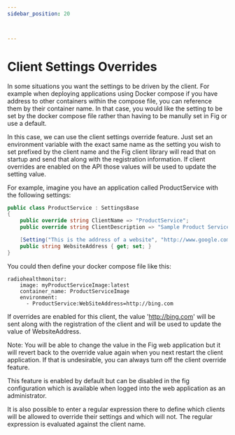 ```yaml
---
sidebar_position: 20



---
```


# Client Settings Overrides

In some situations you want the settings to be driven by the client. For example when deploying applications using Docker compose if you have address to other containers within the compose file, you can reference them by their container name. In that case, you would like the setting to be set by the docker compose file rather than having to be manully set in Fig or use a default.

In this case, we can use the client settings override feature. Just set an environment variable with the exact same name as the setting you wish to set prefixed by the client name and the Fig client library will read that on startup and send that along with the registration information. If client overrides are enabled on the API those values will be used to update the setting value.

For example, imagine you have an application called ProductService with the following settings:

```c#
public class ProductService : SettingsBase
{
    public override string ClientName => "ProductService";
    public override string ClientDescription => "Sample Product Service";

    [Setting("This is the address of a website", "http://www.google.com")]
    public string WebsiteAddress { get; set; }
}
```

You could then define your docker compose file like this:

```
radiohealthmonitor:
    image: myProductServiceImage:latest
    container_name: ProductServiceImage
    environment:
      - ProductService:WebSiteAddress=http://bing.com
```

If overrides are enabled for this client, the value 'http://bing.com' will be sent along with the registration of the client and will be used to update the value of WebsiteAddress.

Note: You will be able to change the value in the Fig web application but it will revert back to the override value again when you next restart the client application. If that is undesirable, you can always turn off the client override feature.

This feature is enabled by default but can be disabled in the fig configuration which is available when logged into the web application as an administrator.

It is also possible to enter a regular expression there to define which clients will be allowed to override their settings and which will not. The regular expression is evaluated against the client name.